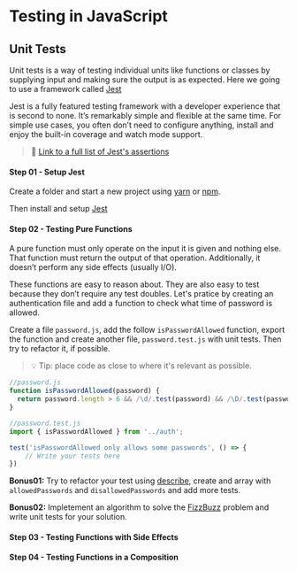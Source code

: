 # Testing in JavaScript

## Unit Tests

Unit tests is a way of testing individual units like functions or classes by supplying input and making sure the output is as expected. Here we going to use a framework called [Jest](http://facebook.github.io/jest)

Jest is a fully featured testing framework with a developer experience that is second to none. It’s remarkably simple and flexible at the same time. For simple use cases, you often don’t need to configure anything, install and enjoy the built-in coverage and watch mode support.

> 📄 [Link to a full list of Jest's assertions](https://facebook.github.io/jest/docs/en/expect.html)

#### Step 01 - Setup Jest

Create a folder and start a new project using [yarn](https://classic.yarnpkg.com/en/docs/creating-a-project/) or [npm](https://docs.npmjs.com/cli/v6/commands/npm-init).

Then install and setup [Jest](https://jestjs.io/docs/en/getting-started)

#### Step 02 - Testing Pure Functions

A pure function must only operate on the input it is given and nothing else. That function must return the output of that operation. Additionally, it doesn’t perform any side effects (usually I/O).

These functions are easy to reason about. They are also easy to test because they don’t require any test doubles. Let's pratice by creating an authentication file and add a function to check what time of password is allowed.

Create a file `password.js`, add the follow `isPasswordAllowed` function, export the function and create another file, `password.test.js` with unit tests. Then try to refactor it, if possible.

> 💡 Tip: place code as close to where it's relevant as possible.

```js
//password.js
function isPasswordAllowed(password) {
  return password.length > 6 && /\d/.test(password) && /\D/.test(password)
}
```

```js
//password.test.js
import { isPasswordAllowed } from '../auth';

test('isPasswordAllowed only allows some passwords', () => {
    // Write your tests here
})
```

**Bonus01:** Try to refactor your test using [describe](https://jestjs.io/docs/en/api#describename-fn), create and array with `allowedPasswords` and `disallowedPasswords` and add more tests.

**Bonus02:** Impletement an algorithm to solve the [FizzBuzz](FizzBuzz.md) problem and write unit tests for your solution.

#### Step 03 - Testing Functions with Side Effects

#### Step 04 - Testing Functions in a Composition
